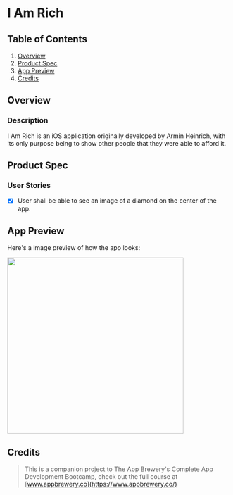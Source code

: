 # I Am Rich

## Table of Contents
1. [Overview](#Overview)
2. [Product Spec](#Product-Spec)
3. [App Preview](#App-Preview)
4. [Credits](#Credits)

## Overview
### Description

I Am Rich is an iOS application originally developed by Armin Heinrich, with its only purpose being to show other people that they were able to afford it.

## Product Spec
### User Stories

- [X] User shall be able to see an image of a diamond on the center of the app.

## App Preview

Here's a image preview of how the app looks:

<img src="https://user-images.githubusercontent.com/35745973/81383129-5ad32c00-90c4-11ea-8b24-81957e440895.png" width=400><br>

## Credits

>This is a companion project to The App Brewery's Complete App Development Bootcamp, check out the full course at [www.appbrewery.co](https://www.appbrewery.co/)
